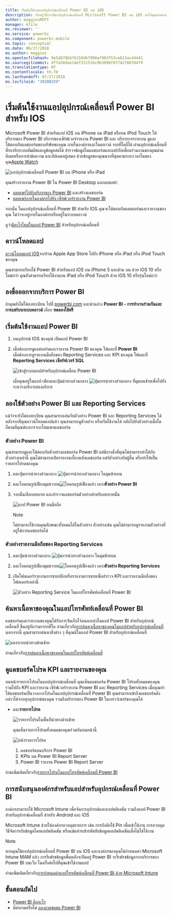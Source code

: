 ```yaml
---
title: เริ่มต้นใช้งานแอปอุปกรณ์เคลื่อนที่ Power BI บน iOS
description: เรียนรู้วิธีการที่แอปอุปกรณ์เคลื่อนที่ Microsoft Power BI บน iOS ทำให้คุณสามารถพกพา Power BI ไปได้ทุกที่ พร้อมการเข้าถึงข้อมูลทางธุรกิจภายในองค์กรและในระบบคลาวด์ผ่านอุปกรณ์เคลื่อนที่
author: maggiesMSFT
manager: kfile
ms.reviewer: ''
ms.service: powerbi
ms.component: powerbi-mobile
ms.topic: conceptual
ms.date: 06/27/2018
ms.author: maggies
ms.openlocfilehash: 9e5d878b676159db7990af983f53ce813ac44441
ms.sourcegitcommit: df7a58dae14ef311516c9b3098f87742786f0479
ms.translationtype: HT
ms.contentlocale: th-TH
ms.lasthandoff: 07/27/2018
ms.locfileid: "39280259"
---
```

# <a name="get-started-with-the-power-bi-mobile-app-on-ios-devices"></a>เริ่มต้นใช้งานแอปอุปกรณ์เคลื่อนที่ Power BI สำหรับ IOS
Microsoft Power BI สำหรับแอป iOS บน iPhone บน iPad หรือบน iPod Touch ให้บริการของ Power BI บริการของเซิร์ฟเวอร์รายงาน Power BI และ บริการการรายงาน ดูและโต้ตอบกับแดชบอร์ดของบริษัทของคุณ ภายในองค์กรและในคลาวด์ จากที่ใดก็ได้ ผ่านอุปกรณ์เคลื่อนที่ ที่รองรับระบบสัมผัสและดูข้อมูลสดได้ สำรวจข้อมูลในแดชบอร์ดและแชร์กับเพื่อนร่วมงานของคุณผ่านอีเมลหรือการส่งข้อความ และอัปเดตอยู่เสมอ ด้วยข้อมูลของคุณมากที่สุดตามระยะเวลาในของคุณ[Apple Watch](mobile-apple-watch.md)  

![แอปอุปกรณ์เคลื่อนที่ Power BI บน iPhone หรือ iPad](media/mobile-iphone-app-get-started/pbi_ipad_iphonedevices.png)

คุณสร้างรายงาน Power BI ใน Power BI Desktop และเผยแพร่:

* [เผยแพร่ไปยังบริการของ Power BI](service-get-started.md) และสร้างแดชบอร์ด
* [เผยแพร่ภายในองค์กรไปยัง เซิร์ฟเวอร์รายงาน Power BI](report-server/quickstart-create-powerbi-report.md)

จากนั้น ในแอปอุปกรณ์เคลื่อนที่ Power BI สำหรับ IOS คุณจะโต้ตอบกับแดชบอร์ดและรายงานของคุณ ไม่ว่าจะอยู่ภายในองค์กรหรืออยู่ในระบบคลาวด์

ดูว่า[มีอะไรใหม่ในแอป Power BI](mobile-whats-new-in-the-mobile-apps.md) สำหรับอุปกรณ์เคลื่อนที่

## <a name="download-the-app"></a>ดาวน์โหลดแอป
[ดาวน์โหลดแอป iOS](http://go.microsoft.com/fwlink/?LinkId=522062 "ดาวน์โหลดแอป iOS")จากร้าน Apple App Store ไปยัง iPhone หรือ iPad หรือ iPod Touch ของคุณ

คุณสามารถเรียกใช้ Power BI สำหรับแอป iOS บน iPhone 5 และด้าน บน ด้วย iOS 10 หรือใหม่กว่า คุณยังสามารถเรียกใช้งานบน iPad หรือ iPod Touch ด้วย iOS 10 หรือรุ่นใหม่กว่า 

## <a name="sign-up-for-the-power-bi-service"></a>ลงชื่อออกจากบริการ Power BI
ถ้าคุณยังไม่ได้ลงทะเบียน ไปที่ [powerbi.com](https://powerbi.microsoft.com/get-started/) และด้านล่าง **Power BI - การทำงานร่วมกันและการแชร์บนระบบคลาวด์** เลือก **ทดลองใช้ฟรี**


## <a name="get-started-with-the-power-bi-app"></a>เริ่มต้นใช้งานแอป Power BI
1. บนอุปกรณ์ IOS ของคุณ่ เปิดแอป Power BI
2. เมื่อต้องการดูแดชบอร์ดและรายงาน Power BI ของคุณ ให้แตะที่ **Power BI**  
   เมื่อต้องการดูรายงานมือถือของ Reporting Services และ KPI ของคุณ ให้แตะที่ **Reporting Services เซิอร์ฟเวอร์ SQL**
   
   ![เข้าสู่ระบบแอปสำหรับอุปกรณ์เคลื่อน Power BI](media/mobile-iphone-app-get-started/power-bi-connect-to-login.png)
   
   เมื่อคุณอยู่ในแอป เพียงแตะปุ่มนำทางส่วนกลาง ![ปุ่มการนำทางส่วนกลาง](media/mobile-iphone-app-get-started/power-bi-iphone-global-nav-button.png) ที่มุมบนซ้ายเพื่อไปยังระหว่างบริการสองบริการ 

## <a name="try-the-power-bi-and-reporting-services-samples"></a>ลองใช้ตัวอย่าง Power BI และ Reporting Services
แม้ว่าจะยังไม่ลงทะเบียน คุณสามารถเล่นกับตัวอย่าง Power BI และ Reporting Services ได้ หลังจากที่คุณดาวน์โหลดแอปแล้ว คุณสามารถดูตัวอย่าง หรือเริ่มใช้งานได้ กลับไปยังตัวอย่างเมื่อใดก็ตามที่คุณต้องการจากโฮมเพจแดชบอร์ด

### <a name="power-bi-samples"></a>ตัวอย่าง Power BI
คุณสามารถดูและโต้ตอบกับตัวอย่างแดชบอร์ด Power BI แต่มีบางสิ่งที่คุณไม่สามารถทำได้กับตัวอย่างเหล่านี้ คุณไม่สามารถเปิดรายงานเบื้องหลังแดชบอร์ด แชร์ตัวอย่างกับผู้อื่น หรือทำให้เป็นรายการโปรดของคุณ

1. แตะปุ่มการนำทางส่วนกลาง ![ปุ่มการนำทางส่วนกลาง](media/mobile-iphone-app-get-started/power-bi-iphone-global-nav-button.png) ในมุมซ้ายบน
2. แตะไอคอนรูปเฟืองมุมขวาบน![ไอคอนรูปเฟือง](media/mobile-iphone-app-get-started/power-bi-ios-gear-icon.png)แล้ว เคาะ**ตัวอย่าง Power BI**
3. จากนั้นเลือกบทบาท และสำรวจแดชบอร์ดตัวอย่างสำหรับบทบาทนั้น  
   
   ![แอป Power BI บนมือถือ](media/mobile-iphone-app-get-started/power-bi-iphone-powerbi-samples.png)
   
   > [!NOTE]
   > ไม่สามารถใช้งานคุณลักษณะทั้งหมดได้ในตัวอย่าง ตัวอย่างเช่น คุณไม่สามารถดูรายงานตัวอย่างที่อยู่ใต้การแดชบอร์ดได้ 
   > 
   > 

### <a name="reporting-services-mobile-report-samples"></a>ตัวอย่างรายงานมือถือของ Reporting Services
1. แตะปุ่มนำทางส่วนกลาง ![ปุ่มการนำทางส่วนกลาง](media/mobile-iphone-app-get-started/power-bi-iphone-global-nav-button.png) ในมุมซ้ายบน
2. แตะไอคอนรูปเฟืองมุมขวาบน![ไอคอนรูปเฟือง](media/mobile-iphone-app-get-started/power-bi-ios-gear-icon.png)แล้ว เคาะ**ตัวอย่าง Reporting Services**
3. เปิดโฟลเดอร์รายงานการขายปลีกหรือรายงานการขายเพื่อสำรวจ KPI และรายงานมือถือของโฟลเดอร์เหล่านี้
   
   ![ตัวอย่าง Reporting Service ในแอปโทรศัพท์เคลื่อนที่ Power BI](media/mobile-iphone-app-get-started/power-bi-reporting-services-samples.png)

## <a name="find-your-content-in-the-power-bi-mobile-apps"></a>ค้นหาเนื้อหาของคุณในแอปโทรศัพท์เคลื่อนที่ Power BI
แดชบอร์ดและรายงานของคุณได้รับการจัดเก็บไว้คนละแห่งในแอป Power BI สำหรับอุปกรณ์เคลื่อนที่ ขึ้นอยู่กับว่ามาจากที่ใด อ่านเกี่ยวกับ[การค้นหาเนื้อหาของคุณในแอปสำหรับอุปกรณ์เคลื่อนที่](mobile-apps-quickstart-view-dashboard-report.md) นอกจากนี้ คุณสามารถค้นหาสิ่งต่าง ๆ ที่คุณมีในแอป Power BI สำหรับอุปกรณ์เคลื่อนที่ 

![แผงระบบนำทางด้านซ้าย](media/mobile-iphone-app-get-started/power-bi-iphone-left-nav.png)

อ่านเกี่ยวกับ[การค้นหาเนื้อหาของคุณในแอปโทรศัพท์เคลื่อนที่](mobile-apps-quickstart-view-dashboard-report.md)

## <a name="view-your-favorite-dashboards-kpis-and-reports"></a>ดูแดชบอร์ดโปรด KPI และรายงานของคุณ
บนหน้ารายการโปรดในแอปอุปกรณ์เคลื่อนที่ คุณเห็นแดชบอร์ด Power BI โปรดทั้งหมดของคุณ รวมไปถึง KPI และรายงาน เซิร์ฟเวอร์รายงาน Power BI และ Reporting Services เมื่อคุณทำให้แดชบอร์ดเป็น*รายการโปรด*ในแอปอุปกรณ์เคลื่อนที่ Power BI คุณสามารถเข้าถึงแดชบอร์ดดังกล่าวได้จากทุกอุปกรณ์ของคุณ รวมถึงบริการของ Power BI ในเบราว์เซอร์ของคุณได้ 

* แตะ**รายการโปรด**
  
   ![รายการโปรดในพื้นที่นำทางด้านซ้าย](media/mobile-iphone-app-get-started/power-bi-iphone-favorites-nav.png)
  
   คุณเห็นรายการโปรดทั้งหมดของคุณร่วมกันบนหน้านี้
  
   ![หน้ารายการโปรด](media/mobile-iphone-app-get-started/power-bi-iphone-faves-report-server-number-callouts.png)
  
  1. แดชบอร์ดบนบริการ Power BI
  2. KPIs บน Power BI Report Server
  3. Power BI รายงาน Power BI Report Server

อ่านเพิ่มเติมเกี่ยวกับ[รายการโปรดในแอปโทรศัพท์เคลื่อนที่ Power BI](mobile-apps-favorites.md)

## <a name="enterprise-support-for-the-power-bi-mobile-apps"></a>การสนับสนุนองค์กรสำหรับแอปสำหรับอุปกรณ์เคลื่อนที่ Power BI
องค์กรสามารถใช้ Microsoft Intune เพื่อจัดการอุปกรณ์และแอปพลิเคชัน รวมถึงแอป Power BI สำหรับอุปกรณ์เคลื่อนที่ สำหรับ Android และ iOS

Microsoft Intune ช่วยให้องค์กรควบคุมรายการ เช่น การบังคับใช้ Pin เพื่อเข้าใช้งาน การควบคุมวิธีจัดการกับข้อมูลโดยแอปพลิเคชัน หรือแม้แต่ารเข้ารหัสลับข้อมูลแอปพลิเคชันเมื่อไม่ได้ใช้งาน

> [!NOTE]
> หากคุณใช้แอปอุปกรณ์เคลื่อนที่ Power BI บน iOS และองค์กรของคุณได้กำหนดค่า Microsoft Intune MAM แล้ว การรีเฟรชข้อมูลพื้นหลังจะปิดอยู่ Power BI จะรีเฟรชข้อมูลจากบริการของ Power BI บนเว็บ ในครั้งต่อไปที่คุณเข้าใช้งานแอป
> 

อ่านเพิ่มเติมเกี่ยวกับ[การกำหนดค่าแอปโทรศัพท์เคลื่อนที่ Power BI ด้วย Microsoft Intune](service-admin-mobile-intune.md) 

## <a name="next-steps"></a>ขั้นตอนถัดไป

* [Power BI คืออะไร](power-bi-overview.md)
* มีคำถามหรือไม่ [ลองถามชุมชน Power BI](http://community.powerbi.com/)


